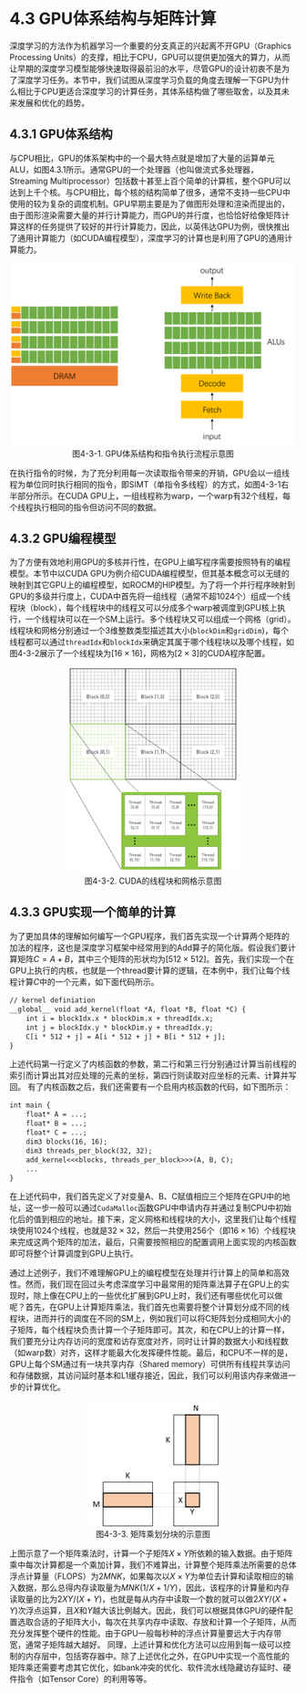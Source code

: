 # 4.3 GPU体系结构与矩阵计算
深度学习的方法作为机器学习一个重要的分支真正的兴起离不开GPU（Graphics Processing Units）的支撑，相比于CPU，GPU可以提供更加强大的算力，从而让早期的深度学习模型能够快速取得最前沿的水平，尽管GPU的设计初衷不是为了深度学习任务。本节中，我们试图从深度学习负载的角度去理解一下GPU为什么相比于CPU更适合深度学习的计算任务，其体系结构做了哪些取舍，以及其未来发展和优化的趋势。

## 4.3.1 GPU体系结构
与CPU相比，GPU的体系架构中的一个最大特点就是增加了大量的运算单元ALU，如图4.3.1所示。通常GPU的一个处理器（也叫做流式多处理器，Streaming Multiprocessor）包括数十甚至上百个简单的计算核，整个GPU可以达到上千个核。与CPU相比，每个核的结构简单了很多，通常不支持一些CPU中使用的较为复杂的调度机制。GPU早期主要是为了做图形处理和渲染而提出的，由于图形渲染需要大量的并行计算能力，而GPU的并行度，也恰恰好给像矩阵计算这样的任务提供了较好的并行计算能力，因此，以英伟达GPU为例，很快推出了通用计算能力（如CUDA编程模型），深度学习的计算也是利用了GPU的通用计算能力。

<center> <img src="./img/4-3-1-gpu.png" width="500" height="" /></center>
<center>图4-3-1. GPU体系结构和指令执行流程示意图</center>

在执行指令的时候，为了充分利用每一次读取指令带来的开销，GPU会以一组线程为单位同时执行相同的指令，即SIMT（单指令多线程）的方式，如图4-3-1右半部分所示。在CUDA GPU上，一组线程称为warp，一个warp有32个线程，每个线程执行相同的指令但访问不同的数据。

## 4.3.2 GPU编程模型

为了方便有效地利用GPU的多核并行性，在GPU上编写程序需要按照特有的编程模型。本节中以CUDA GPU为例介绍CUDA编程模型，但其基本概念可以无缝的映射到其它GPU上的编程模型，如ROCM的HIP模型。为了将一个并行程序映射到GPU的多级并行度上，CUDA中首先将一组线程（通常不超1024个）组成一个线程块（block），每个线程块中的线程又可以分成多个warp被调度到GPU核上执行，一个线程块可以在一个SM上运行。多个线程块又可以组成一个网格（grid）。线程块和网格分别通过一个3维整数类型描述其大小(`blockDim`和`gridDim`)，每个线程都可以通过`threadIdx`和`blockIdx`来确定其属于哪个线程块以及哪个线程，如图4-3-2展示了一个线程块为$[16\times 16]$，网格为$[2\times 3]$的CUDA程序配置。

<center> <img src="./img/4-3-2-gpu.png" width="300" height="" /></center>
<center>图4-3-2. CUDA的线程块和网格示意图</center>


## 4.3.3 GPU实现一个简单的计算

为了更加具体的理解如何编写一个GPU程序，我们首先实现一个计算两个矩阵的加法的程序，这也是深度学习框架中经常用到的Add算子的简化版。假设我们要计算矩阵$C=A+B$，其中三个矩阵的形状均为$[512 \times 512]$。首先，我们实现一个在GPU上执行的内核，也就是一个thread要计算的逻辑，在本例中，我们让每个线程计算$C$中的一个元素，如下面代码所示。
```
// kernel definiation
__global__ void add_kernel(float *A, float *B, float *C) {
    int i = blockIdx.x * blockDim.x + threadIdx.x;
    int j = blockIdx.y * blockDim.y + threadIdx.y;
    C[i * 512 + j] = A[i * 512 + j] + B[i * 512 + j];
}
```
上述代码第一行定义了内核函数的参数，第二行和第三行分别通过计算当前线程的索引而计算出其对应处理的元素的坐标，第四行则读取对应坐标的元素、计算并写回。
有了内核函数之后，我们还需要有一个启用内核函数的代码，如下图所示：
```
int main {
    float* A = ...;
    float* B = ...;
    float* C = ...;
    dim3 blocks(16, 16);
    dim3 threads_per_block(32, 32);
    add_kernel<<<blocks, threads_per_block>>>(A, B, C);
    ...
}
```

在上述代码中，我们首先定义了对变量A、B、C赋值相应三个矩阵在GPU中的地址，这一步一般可以通过`CudaMalloc`函数GPU中申请内存并通过复制CPU中初始化后的值到相应的地址。接下来，定义网格和线程块的大小，这里我们让每个线程块使用1024个线程，也就是$32\times 32$，然后一共使用256个（即$16\times 16$）个线程块来完成这两个矩阵的加法，最后，只需要按照相应的配置调用上面实现的内核函数即可将整个计算调度到GPU上执行。

通过上述例子，我们不难理解GPU上的编程模型在处理并行计算上的简单和高效性。然而，我们现在回过头考虑深度学习中最常用的矩阵乘法算子在GPU上的实现时，除上像在CPU上的一些优化扩展到GPU上时，我们还有哪些优化可以做呢？首先，在GPU上计算矩阵乘法，我们首先也需要将整个计算划分成不同的线程块，进而并行的调度在不同的SM上，例如我们可以将C矩阵划分成相同大小的子矩阵，每个线程块负责计算一个子矩阵即可。其次，和在CPU上的计算一样，我们要充分让内存访问的宽度和访存宽度对齐，同时让计算的数据大小和线程数（如warp数）对齐，这样才能最大化发挥硬件性能。最后，和CPU不一样的是，GPU上每个SM通过有一块共享内存（Shared memory）可供所有线程共享访问和存储数据，其访问延时基本和L1缓存接近，因此，我们可以利用该内存来做进一步的计算优化。

<center> <img src="./img/4-3-3-gpu.png" width="230" height="" /></center>
<center>图4-3-3. 矩阵乘划分块的示意图</center>

上图示意了一个矩阵乘法时，计算一个子矩阵$X\times Y$所依赖的输入数据。由于矩阵乘中每次计算都是一个乘加计算，我们不难算出，计算整个矩阵乘法所需要的总体浮点计算量（FLOPS）为$2MNK$，如果每次以$X\times Y$为单位去计算和读取相应的输入数据，那么总得内存读取量为$MNK(1/X+1/Y)$，因此，该程序的计算量和内存读取量的比为$2XY/(X+Y)$，也就是每从内存中读取一个数的就可以做$2XY/(X+Y)$次浮点运算，且$X$和$Y$越大该比例越大。因此，我们可以根据具体GPU的硬件配置选取合适的子矩阵大小，每次在共享内存中读取、存放和计算一个子矩阵，从而充分发挥整个硬件的性能。由于GPU一般每秒种的浮点计算量要远大于内存带宽，通常子矩阵越大越好。
同理，上述计算和优化方法可以应用到每一级可以控制的内存层中，包括寄存器中。除了上述优化之外，在GPU中实现一个高性能的矩阵乘还需要考虑其它优化，如bank冲突的优化、软件流水线隐藏访存延时、硬件指令（如Tensor Core）的利用等等。

